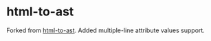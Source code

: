 # html-to-ast

Forked from [html-to-ast](https://github.com/byoungd/html-to-ast). Added multiple-line attribute values support.
